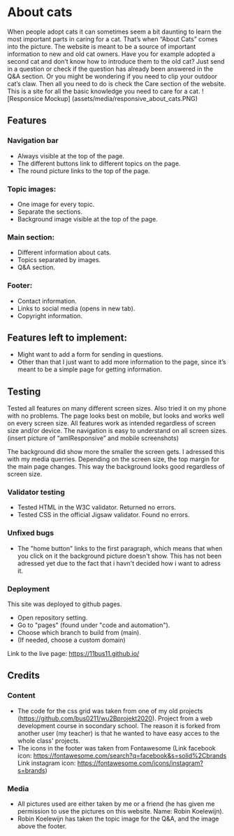 # About cats
When people adopt cats it can sometimes seem a bit daunting to learn the most important parts in caring for a cat. That’s when “About Cats” comes into the picture. The website is meant to be a source of important information to new and old cat owners. Have you for example adopted a second cat and don’t know how to introduce them to the old cat? Just send in a question or check if the question has already been answered in the Q&A section. Or you might be wondering if you need to clip your outdoor cat’s claw. Then all you need to do is check the Care section of the website. This is a site for all the basic knowledge you need to care for a cat. 
![Responsice Mockup] 
(assets/media/responsive_about_cats.PNG)

## Features

### Navigation bar
- Always visible at the top of the page.
- The different buttons link to different topics on the page.
- The round picture links to the top of the page.

### Topic images:
- One image for every topic.
- Separate the sections.
- Background image visible at the top of the page.

### Main section:
- Different information about cats.
- Topics separated by images.
- Q&A section.

### Footer:
- Contact information.
- Links to social media (opens in new tab).
- Copyright information.

## Features left to implement:
- Might want to add a form for sending in questions.
- Other than that I just want to add more information to the page, since it’s meant to be a simple page for getting information.
## Testing
Tested all features on many different screen sizes. Also tried it on my phone with no problems. The page looks best on mobile, but looks and works well on every screen size. All features work as intended regardless of screen size and/or device. The navigation is easy to understand on all screen sizes.
(insert picture of “amIResponsive” and mobile screenshots)

The background did show more the smaller the screen gets. I adressed this with my media querries. Depending on the screen size, the top margin for the main page changes. This way the background looks good regardless of screen size.

### Validator testing
- Tested HTML in the W3C validator. Returned no errors.
- Tested CSS in the official Jigsaw validator. Found no errors.

### Unfixed bugs
- The "home button" links to the first paragraph, which means that when you click on it the background picture doesn't show. This has not been adressed yet due to the fact that i havn't decided how i want to adress it.

### Deployment
This site was deployed to github pages.
- Open repository setting.
- Go to "pages" (found under "code and automation").
- Choose which branch to build from (main).
- (If needed, choose a custom domain)

Link to the live page: https://11bus11.github.io/
## Credits
### Content
- The code for the css grid was taken from one of my old projects (https://github.com/bus0211/wu2Bprojekt2020). Project from a web development course in socondary school. The reason it is forked from another user (my teacher) is that he wanted to have easy acces to the whole class' projects.
- The icons in the footer was taken from Fontawesome (Link facebook icon: https://fontawesome.com/search?q=facebook&s=solid%2Cbrands Link instagram icon: https://fontawesome.com/icons/instagram?s=brands)

### Media
- All pictures used are either taken by me or a friend (he has given me permission to use the pictures on this website. Name: Robin Koelewijn).
- Robin Koelewijn has taken the topic image for the Q&A, and the image above the footer.
